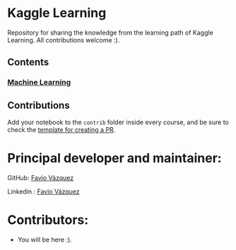 # Kaggle Learning

Repository for sharing the knowledge from the learning path of Kaggle Learning. All contributions welcome :).

## Contents 

### [Machine Learning](https://github.com/FavioVazquez/kaggle-learning/tree/master/MachineLearning)

## Contributions

Add your notebook to the `contrib` folder inside every course, and be sure to check the [template for creating a PR](https://github.com/FavioVazquez/kaggle-learning/blob/master/PULL_REQUEST_TEMPLATE.md).


 # Principal developer and maintainer: 
 
 GitHub: [Favio Vázquez](https://github.com/faviovazquez)
 
 Linkedin : [Favio Vázquez](https://www.linkedin.com/in/faviovazquez/)
 
 # Contributors:
 
 - You will be here :).
